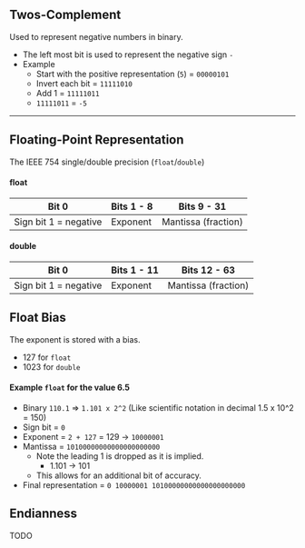 ## Twos-Complement
Used to represent negative numbers in binary.

- The left most bit is used to represent the negative sign `-`
- Example
    - Start with the positive representation (`5`) = `00000101`
    - Invert each bit                            = `11111010`
    - Add 1                                      = `11111011`
    - `11111011` = `-5`
---
## Floating-Point Representation
The IEEE 754 single/double precision (`float`/`double`)

#### float

|Bit 0|Bits 1 - 8| Bits 9 - 31|
|-|-|-|
|Sign bit 1 = negative| Exponent | Mantissa (fraction) |

#### double

|Bit 0|Bits 1 - 11| Bits 12 - 63|
|-|-|-|
|Sign bit 1 = negative| Exponent | Mantissa (fraction) |

## Float Bias
The exponent is stored with a bias.

- 127 for `float`
- 1023 for `double`

#### Example `float` for the value 6.5
- Binary `110.1` => `1.101 x 2^2` (Like scientific notation in decimal 1.5 x 10^2 = 150)
- Sign bit = `0`
- Exponent = `2 + 127` = 129 -> `10000001`
- Mantissa = `10100000000000000000000`
    - Note the leading 1 is dropped as it is implied.
        - 1.101 -> 101
    - This allows for an additional bit of accuracy.
- Final representation = `0 10000001 10100000000000000000000`

## Endianness
TODO